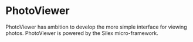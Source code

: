 # PhotoViewer

PhotoViewer has ambition to develop the more simple interface for viewing photos.
PhotoViewer is powered by the Silex micro-framework.

